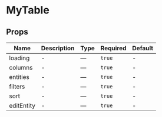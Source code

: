 # MyTable

## Props

<!-- @vuese:MyTable:props:start -->
|Name|Description|Type|Required|Default|
|---|---|---|---|---|
|loading|-|—|`true`|-|
|columns|-|—|`true`|-|
|entities|-|—|`true`|-|
|filters|-|—|`true`|-|
|sort|-|—|`true`|-|
|editEntity|-|—|`true`|-|

<!-- @vuese:MyTable:props:end -->


